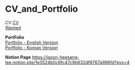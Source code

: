 # CV_and_Portfolio
CV
[CV](https://github.com/jasonheesanglee/CV_and_Portfolio/blob/main/Heesang%20Lee_CV.pdf)<br>
[Wanted]()

**PortFolio** <br>
[Portfolio - English Version](https://github.com/jasonheesanglee/CV_and_Portfolio/blob/main/Jason%20Heesang%20Lee%20Portfolio_EN.pdf)<br>
[Portfolio - Korean Version](https://github.com/jasonheesanglee/CV_and_Portfolio/blob/main/Jason%20Heesang%20Lee%20Portfolio_KR.pdf)<br>

**Notion Page**
https://jason-heesang-lee.notion.site/1e3524b0c6fc47c9b632df8767a986fd?pvs=4
